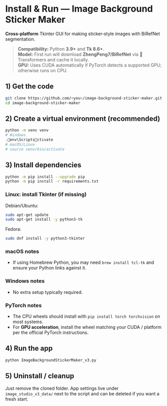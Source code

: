 # Install & Run — Image Background Sticker Maker

**Cross‑platform** Tkinter GUI for making sticker‑style images with BiRefNet segmentation.

> **Compatibility:** Python **3.9+** and **Tk 8.6+**.  
> **Model:** First run will download **ZhengPeng7/BiRefNet** via 🤗 Transformers and cache it locally.  
> **GPU:** Uses CUDA automatically if PyTorch detects a supported GPU; otherwise runs on CPU.

## 1) Get the code

```bash
git clone https://github.com/<you>/image-background-sticker-maker.git
cd image-background-sticker-maker
```

## 2) Create a virtual environment (recommended)

```bash
python -m venv venv
# Windows
.env\Scriptsctivate
# macOS/Linux
# source venv/bin/activate
```

## 3) Install dependencies

```bash
python -m pip install --upgrade pip
python -m pip install -r requirements.txt
```

### Linux: install Tkinter (if missing)

Debian/Ubuntu:
```bash
sudo apt-get update
sudo apt-get install -y python3-tk
```

Fedora:
```bash
sudo dnf install -y python3-tkinter
```

### macOS notes

- If using Homebrew Python, you may need `brew install tcl-tk` and ensure your Python links against it.

### Windows notes

- No extra setup typically required.

### PyTorch notes

- The CPU wheels should install with `pip install torch torchvision` on most systems.
- For **GPU acceleration**, install the wheel matching your CUDA / platform per the official PyTorch instructions.

## 4) Run the app

```bash
python ImageBackgroundStickerMaker_v3.py
```

## 5) Uninstall / cleanup

Just remove the cloned folder. App settings live under `image_studio_v3_data/` next to the script and can be deleted if you want a fresh start.
